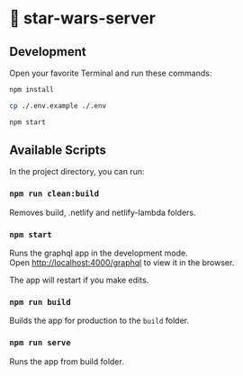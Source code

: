 # 🎉 star-wars-server

## Development

Open your favorite Terminal and run these commands:

```bash
npm install

cp ./.env.example ./.env

npm start
```

## Available Scripts

In the project directory, you can run:

### `npm run clean:build`

Removes build, .netlify and netlify-lambda folders.

### `npm start`

Runs the graphql app in the development mode.<br>
Open [http://localhost:4000/graphql](http://localhost:4000/graphql) to view it in the browser.

The app will restart if you make edits.

### `npm run build`

Builds the app for production to the `build` folder.

### `npm run serve`

Runs the app from build folder.
